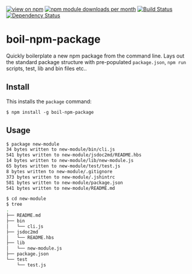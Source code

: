 [![view on npm](http://img.shields.io/npm/v/boil-npm-package.svg)](https://www.npmjs.org/package/boil-npm-package)
[![npm module downloads per month](http://img.shields.io/npm/dm/boil-npm-package.svg)](https://www.npmjs.org/package/boil-npm-package)
[![Build Status](https://travis-ci.org/75lb/boil-npm-package.svg?branch=master)](https://travis-ci.org/75lb/boil-npm-package)
[![Dependency Status](https://david-dm.org/75lb/boil-npm-package.svg)](https://david-dm.org/75lb/boil-npm-package)

# boil-npm-package
Quickly boilerplate a new npm package from the command line. Lays out the standard package structure with pre-populated `package.json`, `npm run` scripts, test, lib and bin files etc..

## Install
This installs the `package` command:
```
$ npm install -g boil-npm-package
```

## Usage
```sh
$ package new-module
34 bytes written to new-module/bin/cli.js
541 bytes written to new-module/jsdoc2md/README.hbs
14 bytes written to new-module/lib/new-module.js
65 bytes written to new-module/test/test.js
8 bytes written to new-module/.gitignore
373 bytes written to new-module/.jshintrc
581 bytes written to new-module/package.json
541 bytes written to new-module/README.md

$ cd new-module
$ tree
.
├── README.md
├── bin
│   └── cli.js
├── jsdoc2md
│   └── README.hbs
├── lib
│   └── new-module.js
├── package.json
└── test
    └── test.js
```

